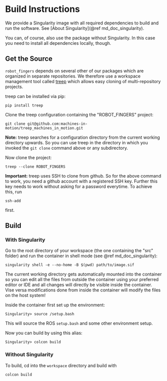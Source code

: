 Build Instructions
==================

We provide a Singularity image with all required dependencies to build and run
the software.  See [About Singularity](@ref md_doc_singularity).

You can, of course, also use the package without Singularity.  In this case you
need to install all dependencies locally, though.


Get the Source
--------------

`robot_fingers` depends on several other of our packages which are
organized in separate repositories.  We therefore use a workspace management
tool called [treep](https://pypi.org/project/treep/) which allows easy cloning
of multi-repository projects.

treep can be installed via pip:

    pip install treep

Clone the treep configuration containing the "ROBOT_FINGERS" project:

    git clone git@github.com:machines-in-motion/treep_machines_in_motion.git

**Note:**  treep searches for a configuration directory from the current working
directory upwards.  So you can use treep in the directory in which you invoked
the `git clone` command above or any subdirectory.

Now clone the project:

    treep --clone ROBOT_FINGERS

**Important:** treep uses SSH to clone from github.  So for the above command to
work, you need a github account with a registered SSH key.  Further this key
needs to work without asking for a password everytime.  To achieve this, run

    ssh-add

first.


Build
-----

### With Singularity

Go to the root directory of your workspace (the one containing the "src" folder)
and run the container in shell mode (see @ref md_doc_singularity):

    singularity shell -e --no-home -B $(pwd) path/to/image.sif

The current working directory gets automatically mounted into the container so
you can edit all the files from outside the container using your preferred
editor or IDE and all changes will directly be visible inside the container.
Vise versa modifications done from inside the container will modify the files on
the host system!

Inside the container first set up the environment:

    Singularity> source /setup.bash

This will source the ROS `setup.bash` and some other environment setup.

Now you can build by using this alias:

    Singularity> colcon build


### Without Singularity

To build, cd into the `workspace` directory and build with

    colcon build
